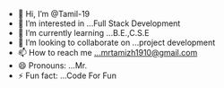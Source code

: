- 👋 Hi, I’m @Tamil-19
- 👀 I’m interested in ...Full Stack Development
- 🌱 I’m currently learning ...B.E.,C.S.E
- 💞️ I’m looking to collaborate on ...project development
- 📫 How to reach me ...mrtamizh1910@gmail.com
- 😄 Pronouns: ...Mr.
- ⚡ Fun fact: ...Code For Fun

<!---
Tamil-19/Tamil-19 is a ✨ special ✨ repository because its `README.md` (this file) appears on your GitHub profile.
You can click the Preview link to take a look at your changes.
--->
